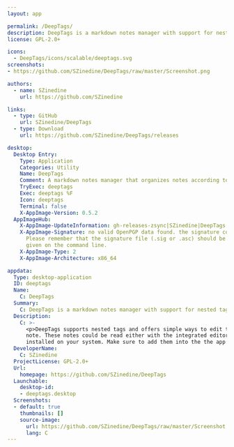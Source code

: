 ```yaml
---
layout: app

permalink: /DeepTags/
description: DeepTags is a markdown notes manager with support for nested tags
license: GPL-2.0+

icons:
  - DeepTags/icons/scalable/deeptags.svg
screenshots:
- https://github.com/SZinedine/DeepTags/raw/master/Screenshot.png

authors:
  - name: SZinedine
    url: https://github.com/SZinedine

links:
  - type: GitHub
    url: SZinedine/DeepTags
  - type: Download
    url: https://github.com/SZinedine/DeepTags/releases

desktop:
  Desktop Entry:
    Type: Application
    Categories: Utility
    Name: DeepTags
    Comment: A markdown notes manager that organizes notes according to tags
    TryExec: deeptags
    Exec: deeptags %F
    Icon: deeptags
    Terminal: false
    X-AppImage-Version: 0.5.2
  AppImageHub:
    X-AppImage-UpdateInformation: gh-releases-zsync|SZinedine|DeepTags|latest|DeepTags*-x86_64.AppImage.zsync
    X-AppImage-Signature: no valid OpenPGP data found. the signature could not be verified.
      Please remember that the signature file (.sig or .asc) should be the first file
      given on the command line.
    X-AppImage-Type: 2
    X-AppImage-Architecture: x86_64

appdata:
  Type: desktop-application
  ID: deeptags
  Name:
    C: DeepTags
  Summary:
    C: DeepTags is a markdown notes manager with support for nested tags
  Description:
    C: >-
      <p>DeepTags supports nested tags and offers simple ways to edit them, for example by dragging and dropping a tag on a
      note. These notes could be read either with the integrated editor or with one or multiple third party markdown editors
      installed on your system. Make sure to add them into the the app in Edit -&gt; Markdown Readers.</p>
  DeveloperName:
    C: SZinedine
  ProjectLicense: GPL-2.0+
  Url:
    homepage: https://github.com/SZinedine/DeepTags
  Launchable:
    desktop-id:
    - deeptags.desktop
  Screenshots:
  - default: true
    thumbnails: []
    source-image:
      url: https://github.com/SZinedine/DeepTags/raw/master/Screenshot.png
      lang: C
---
```

